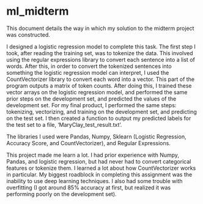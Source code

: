 ﻿# ml_midterm
This document details the way in which my solution to the midterm project was constructed. 

I designed a logistic regression model to complete this task. The first step I took, after reading the training set, was to tokenize the data. This involved using the regular expressions library to convert each sentence into a list of words. After this, in order to convert the tokenized sentences into something the logistic regression model can interpret, I used the CountVectorizer library to convert each word into a vector. This part of the program outputs a matrix of token counts. After doing this, I trained these vector arrays on the logistic regression model, and performed the same prior steps on the development set, and predicted the values of the development set. For my final product, I performed the same steps: tokenizing, vectorizing, and training on the development set, and predicting on the test set. I then created a function to output my predicted labels for the test set to a file, ‘MaryClay_test_result.txt’.

The libraries I used were Pandas, Numpy, Sklearn (Logistic Regression, Accuracy Score, and CountVectorizer), and Regular Expressions.

This project made me learn a lot. I had prior experience with Numpy, Pandas, and logistic regression, but had never had to convert categorical features or tokenize them. I learned a lot about how CountVectorizer works in particular. My biggest roadblock in completing this assignment was the inability to use deep learning techniques. I also had some trouble with overfitting (I got around 85% accuracy at first, but realized it was performing poorly on the development set).
